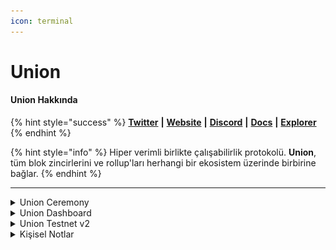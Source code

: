 ```yaml
---
icon: terminal
---
```


# Union

#### Union **Hakkında**

{% hint style="success" %}
[**Twitter**](https://x.com/union_build) **|** [**Website**](https://union.build/) **|** [**Discord**](https://discord.gg/Dybq3dmvXg) **|** [**Docs**](https://docs.union.build/) **|** [**Explorer**](https://explorer.testnet-9.union.build/union)
{% endhint %}

{% hint style="info" %}
Hiper verimli birlikte çalışabilirlik protokolü. **Union**, tüm blok zincirlerini ve rollup'ları herhangi bir ekosistem üzerinde birbirine bağlar.
{% endhint %}

***

<details>

<summary>Union Ceremony</summary>

### **Sunucu Hazırlığı ve Masaüstü Ortamı Kurulumu**

**Bu işlem, sunucunuzda bir masaüstü ortamı (XFCE) oluşturup, uzaktan erişim (RDP) ile bağlantı kurmanıza olanak tanır.**

#### **Güncelleme ve XFCE Kurulumu**

Öncelikle sisteminizi güncelleyin:

```bash
sudo apt update && sudo apt upgrade -y
```

XFCE masaüstü ortamının mevcut olup olmadığını kontrol edin:

```bash
apt-cache search xfce4
```

***

### **XRDP Kurulumu (Uzak Masaüstü Bağlantısı)**

XRDP, uzak masaüstü bağlantısı yapabilmek için gereklidir. Aşağıdaki komutları sırasıyla çalıştırarak kurulumu tamamlayın:

```bash
sudo apt install xrdp -y
sudo systemctl enable xrdp
sudo systemctl start xrdp
echo "xfce4-session" >~/.xsession
sudo ufw allow 3389/tcp
```

***

### **Tarayıcı ve Terminal Araçlarının Kurulumu**

Bu aşamada, Firefox tarayıcısını ve diğer gerekli araçları kuruyoruz.

```bash
sudo apt install firefox -y
sudo apt install screen
screen -S union
sudo apt install curl iptables build-essential git wget jq make gcc nano automake autoconf tmux htop pkg-config libssl-dev tar clang unzip -y
```

Docker’ı yükleyin ve çalıştığını doğrulayın:

```bash
bashKopyalaDüzenlesudo apt update
sudo apt install docker.io -y
docker --version
```

**Bu aşamadan sonra terminali açık bırakın ve kendi bilgisayarınıza geçin. Bir sonraki adımda, MobaXterm ile uzak masaüstü bağlantısı kuracağız.**\
**MobaXterm ile Uzak Bağlantı (RDP)**

💻 **Kendi bilgisayarınızdan sunucunuza bağlanmak için aşağıdaki adımları takip edin:**

**1️⃣ MobaXterm’i indirin:**\
**🔗** [**İndirme Linki**](https://mobaxterm.mobatek.net/download-home-edition.html)\
**2️⃣ Kurulumu tamamlayın ve çalıştırın.**\
**3️⃣ Sol üst köşeden `"Session"` butonuna tıklayın.**\
**4️⃣ Açılan pencerede "RDP" seçeneğini seçin.**

```
| **Alan**        | **Değer**          |
|---------------- |------------------|
| **Remote Host** | Sunucunun IP adresi |
| **Username**    | `root`             |
| **Port**        | `3389`             |
```

5️⃣ **"OK"** butonuna basarak bağlanın.

**Union Ceremony Kurulumu**

Artık sunucu üzerinden tarayıcıyı açarak kurulumu tamamlayabilirsiniz.

1️⃣ **Application Finder'ı açın ve Firefox'u başlatın.**\
2️⃣ Aşağıdaki linke gidin:\
🔗 [**Union Ceremony Sitesi**](https://ceremony.union.build)\
3️⃣ **Google veya GitHub ile giriş yapın.**\
4️⃣ **Linux seçeneğini seçip "Copy Command" butonuna basın.**\
5️⃣ **Terminale geri dönerek kopyalanan kodu yapıştırın ve çalıştırın.**

**Kurulum tamamlandıktan sonra `CTRL + A + D` tuşlarına basarak `screen` oturumundan çıkabilirsiniz.**&#x20;

\
**Son Adımlar ve Bekleme Süreci**

1️⃣ **MobaXterm'e geri dönün ve "Address" ile "Generate Key" kısımlarını tamamlayın.**\
2️⃣ **Generate Key işlemi tamamlandıktan sonra, Mozilla-Downloads klasöründen anahtar dosyanızı bulun.**\
3️⃣ **Her şey doğru yapıldıysa, sıra numarasıyla katılımınız tamamlanmış olacak. 🎉**

***

📌 **Bu rehber, Union Ceremony sürecini tamamlamanıza yardımcı olmak için hazırlanmıştır. Herhangi bir hata ile karşılaşırsanız, komutları kontrol edin ve adımları tekrar gözden geçirin.** 🚀

* **Daha fazla bilgi için resmi dökümantasyonu ziyaret edin: Union Docs**\


</details>

<details>

<summary>Union Dashboard</summary>

Union, **Dashboard Beta** sürümünü başlattı! Çeşitli görevleri tamamlayarak (hem sosyal hem de on-chain) **XP (puan)** kazanabiliriz. Bu puanlar ilerleyen dönemde ödüllere dönüştürülecektir.

#### **Nasıl Katılabilirsiniz?**

1. **Web sitesine gidin ve X hesabınızla giriş yapın.**

<img src="../.gitbook/assets/1.png" alt="" data-size="original">

2. **Diğer sosyal medya hesaplarınızı ve cüzdanınızı bağlayın.**![](<../.gitbook/assets/2 (1).png>)

3) **Görevleri tamamlayarak puan kazanın.**

![](<../.gitbook/assets/3 (1).png>)

4. **Ayrıca başarılar elde ederek ekstra puan kazanabilirsiniz.**

![](<../.gitbook/assets/4 (2).png>)

5. **Liderlik tablosundan ilerlemenizi takip edin.**

![](../.gitbook/assets/5.png)

</details>

<details>

<summary>Union Testnet v2</summary>

Union, testnet’in yeni versiyonunu başlattı! Bu, mainnet lansmanından önce ağı test etmek için son fırsat. Testnet üzerindeki aktivitelerin yanı sıra, **Union Dashboard Beta**'daki görevleri tamamlamayı unutmayın (aşağıdaki rehbere göz atabilirsiniz).

#### **Nasıl Katılabilirsiniz?**

1. **Siteye gidin ve EVM ile Cosmos cüzdanlarınızı bağlayın.**![](<../.gitbook/assets/1 (1).png>)
2. **Tüm faucet’lerden test token talep edin.**\
   ![](<../.gitbook/assets/2 (2).png>)
3. **"Transfer" sekmesini açın ve bir test ağından diğerine token gönderin.** Testnet üzerindeki aktivitenizi artırmak için işlemleri belirli aralıklarla gerçekleştirin.![](<../.gitbook/assets/3 (2).png>)

</details>



<details>

<summary>Kişisel Notlar</summary>

1. **Holesky → Sepolia**
2. **Sepolia → Babylon Testnet**
3. **Babylon Testnet → Stargaze Testnet**
4. **Stargaze Testnet → Union Testnet 9**
5. **Union Testnet 9 → Holesky**
6. **Holesky → Babylon Testnet**
7. **Babylon Testnet → Union Testnet 9**
8. **Union Testnet 9 → Sepolia**
9. **Sepolia → Stargaze Testnet**
10. **Stargaze Testnet → Holesky**

Bu sıralamayla:

* Her ağdan en az bir çıkış ve giriş oluyor.
* Hiçbir ağ atlanmıyor.
* Transfer sayısı minimumda tutuluyor.

</details>
